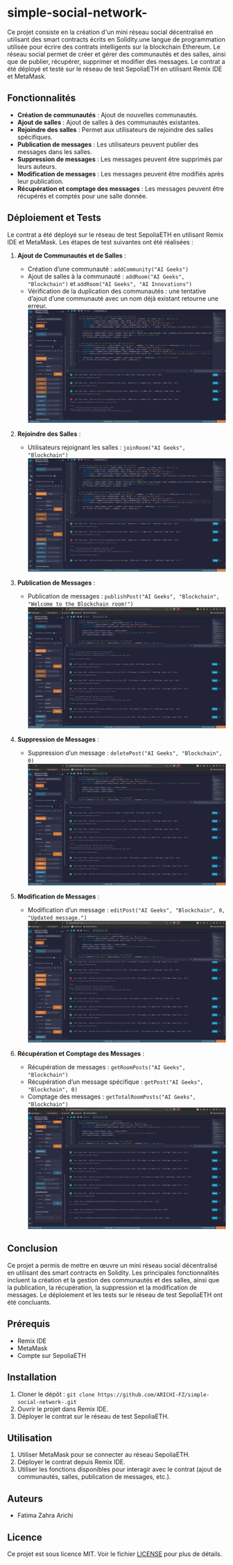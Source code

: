 # simple-social-network-

Ce projet consiste en la création d'un mini réseau social décentralisé en utilisant des smart contracts écrits en Solidity.une langue de programmation utilisée pour écrire des contrats intelligents sur la blockchain Ethereum. Le réseau social permet de créer et gérer des communautés et des salles, ainsi que de publier, récupérer, supprimer et modifier des messages. Le contrat a été déployé et testé sur le réseau de test SepoliaETH en utilisant Remix IDE et MetaMask.

## Fonctionnalités

- **Création de communautés** : Ajout de nouvelles communautés.
- **Ajout de salles** : Ajout de salles à des communautés existantes.
- **Rejoindre des salles** : Permet aux utilisateurs de rejoindre des salles spécifiques.
- **Publication de messages** : Les utilisateurs peuvent publier des messages dans les salles.
- **Suppression de messages** : Les messages peuvent être supprimés par leurs auteurs.
- **Modification de messages** : Les messages peuvent être modifiés après leur publication.
- **Récupération et comptage des messages** : Les messages peuvent être récupérés et comptés pour une salle donnée.

## Déploiement et Tests

Le contrat a été déployé sur le réseau de test SepoliaETH en utilisant Remix IDE et MetaMask. Les étapes de test suivantes ont été réalisées :

1. **Ajout de Communautés et de Salles** :
   - Création d’une communauté : `addCommunity("AI Geeks")`
   - Ajout de salles à la communauté : `addRoom("AI Geeks", "Blockchain")` et `addRoom("AI Geeks", "AI Innovations")`
   - Vérification de la duplication des communautés : une tentative d’ajout d’une communauté avec un nom déjà existant retourne une erreur.
   ![Résultat de l'ajout de communautés](addCommunity.png)

2. **Rejoindre des Salles** :
   - Utilisateurs rejoignant les salles : `joinRoom("AI Geeks", "Blockchain")`
   ![Résultat de rejoindre des salles](joinRoom.png)

3. **Publication de Messages** :
   - Publication de messages : `publishPost("AI Geeks", "Blockchain", "Welcome to the Blockchain room!")`
   ![Résultat de la publication de messages](publishPost.png)

4. **Suppression de Messages** :
   - Suppression d’un message : `deletePost("AI Geeks", "Blockchain", 0)`
   ![Résultat de la suppression de messages](deletePost.png)

5. **Modification de Messages** :
   - Modification d’un message : `editPost("AI Geeks", "Blockchain", 0, "Updated message.")`
   ![Résultat de la modification de messages](editPost.png)

6. **Récupération et Comptage des Messages** :
   - Récupération de messages : `getRoomPosts("AI Geeks", "Blockchain")`
   - Récupération d’un message spécifique : `getPost("AI Geeks", "Blockchain", 0)`
   - Comptage des messages : `getTotalRoomPosts("AI Geeks", "Blockchain")`
   ![Résultat de la récupération et du comptage des messages](getPosts.png)

## Conclusion

Ce projet a permis de mettre en œuvre un mini réseau social décentralisé en utilisant des smart contracts en Solidity. Les principales fonctionnalités incluent la création et la gestion des communautés et des salles, ainsi que la publication, la récupération, la suppression et la modification de messages. Le déploiement et les tests sur le réseau de test SepoliaETH ont été concluants.

## Prérequis

- Remix IDE
- MetaMask
- Compte sur SepoliaETH

## Installation

1. Cloner le dépôt : `git clone https://github.com/ARICHI-FZ/simple-social-network-.git`
2. Ouvrir le projet dans Remix IDE.
3. Déployer le contrat sur le réseau de test SepoliaETH.

## Utilisation

1. Utiliser MetaMask pour se connecter au réseau SepoliaETH.
2. Déployer le contrat depuis Remix IDE.
3. Utiliser les fonctions disponibles pour interagir avec le contrat (ajout de communautés, salles, publication de messages, etc.).

## Auteurs

- Fatima Zahra Arichi

## Licence

Ce projet est sous licence MIT. Voir le fichier [LICENSE](LICENSE) pour plus de détails.

